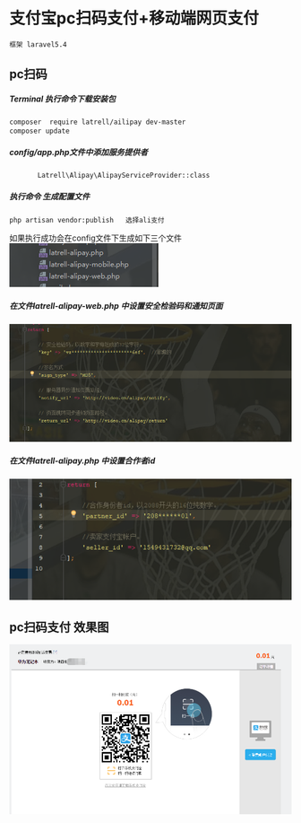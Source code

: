 # 支付宝pc扫码支付+移动端网页支付
    框架 laravel5.4
## pc扫码
##### Terminal 执行命令下载安装包
 ```   
 composer  require latrell/ailipay dev-master
 composer update
 ```
 #####  config/app.php文件中添加服务提供者
 ```
        Latrell\Alipay\AlipayServiceProvider::class
 ```
#####   执行命令 生成配置文件
```
php artisan vendor:publish   选择ali支付
```
如果执行成功会在config文件下生成如下三个文件
![配置文件目录](_v_images/_配置文件目录_1563176977_7928.png)

#####  在文件latrell-alipay-web.php 中设置安全检验码和通知页面
![配置文件填写](_v_images/_配置文件填写_1563177119_28383.png)
#####  在文件latrell-alipay.php 中设置合作者id
![合作者身份id](_v_images/_合作者身份id_1563177222_10424.png)

## pc扫码支付 效果图
![pc扫码支付](_v_images/_pc扫码支付_1563177383_566.png)


